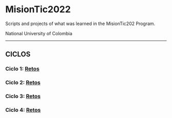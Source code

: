 # MisionTic2022
Scripts and projects of what was learned in the MisionTic202 Program.

National University of Colombia


---

## CICLOS

### Ciclo 1: [Retos]()

### Ciclo 2: [Retos]()

### Ciclo 3: [Retos]()

### Ciclo 4: [Retos]()